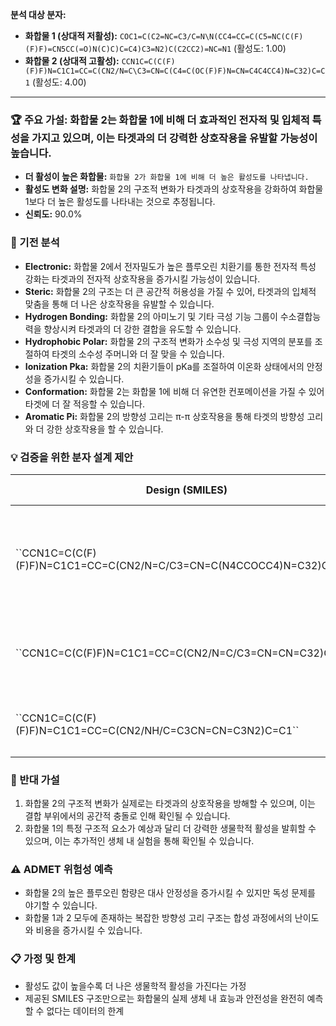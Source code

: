 **분석 대상 분자:**
- **화합물 1 (상대적 저활성):** `COC1=C(C2=NC=C3/C=N\N(CC4=CC=C(C5=NC(C(F)(F)F)=CN5CC(=O)N(C)C)C=C4)C3=N2)C(C2CC2)=NC=N1` (활성도: 1.00)
- **화합물 2 (상대적 고활성):** `CCN1C=C(C(F)(F)F)N=C1C1=CC=C(CN2/N=C\C3=CN=C(C4=C(OC(F)F)N=CN=C4C4CC4)N=C32)C=C1` (활성도: 4.00)

---
### 🏆 주요 가설: 화합물 2는 화합물 1에 비해 더 효과적인 전자적 및 입체적 특성을 가지고 있으며, 이는 타겟과의 더 강력한 상호작용을 유발할 가능성이 높습니다.
- **더 활성이 높은 화합물:** `화합물 2가 화합물 1에 비해 더 높은 활성도를 나타냅니다.`
- **활성도 변화 설명:** 화합물 2의 구조적 변화가 타겟과의 상호작용을 강화하여 화합물 1보다 더 높은 활성도를 나타내는 것으로 추정됩니다.
- **신뢰도:** 90.0%


### 🔬 기전 분석
- **Electronic:** 화합물 2에서 전자밀도가 높은 플루오린 치환기를 통한 전자적 특성 강화는 타겟과의 전자적 상호작용을 증가시킬 가능성이 있습니다.
- **Steric:** 화합물 2의 구조는 더 큰 공간적 허용성을 가질 수 있어, 타겟과의 입체적 맞춤을 통해 더 나은 상호작용을 유발할 수 있습니다.
- **Hydrogen Bonding:** 화합물 2의 아미노기 및 기타 극성 기능 그룹이 수소결합능력을 향상시켜 타겟과의 더 강한 결합을 유도할 수 있습니다.
- **Hydrophobic Polar:** 화합물 2의 구조적 변화가 소수성 및 극성 지역의 분포를 조절하여 타겟의 소수성 주머니와 더 잘 맞을 수 있습니다.
- **Ionization Pka:** 화합물 2의 치환기들이 pKa를 조절하여 이온화 상태에서의 안정성을 증가시킬 수 있습니다.
- **Conformation:** 화합물 2는 화합물 1에 비해 더 유연한 컨포메이션을 가질 수 있어 타겟에 더 잘 적응할 수 있습니다.
- **Aromatic Pi:** 화합물 2의 방향성 고리는 π-π 상호작용을 통해 타겟의 방향성 고리와 더 강한 상호작용을 할 수 있습니다.


### 💡 검증을 위한 분자 설계 제안
<table><thead><tr><th>Design (SMILES)</th><th>Structure</th><th>Expected Effect</th><th>Rationale</th><th>Validation Metric</th></tr></thead><tbody><tr><td>``CCN1C=C(C(F)(F)F)N=C1C1=CC=C(CN2/N=C/C3=CN=C(N4CCOCC4)N=C32)C=C1``</td><td></td><td>영향 ↑, 중</td><td>새로운 헤테로사이클릭 고리 도입으로 전자 및 입체적 상호작용 증대</td><td>결합 친화도 측정</td></tr><tr><td>``CCN1C=C(C(F)F)N=C1C1=CC=C(CN2/N=C/C3=CN=CN=C32)C=C1``</td><td></td><td>영향 ↑, 약</td><td>플루오린 치환 감소로 인한 전자적 특성 조절</td><td>결합 친화도 및 선택성 평가</td></tr><tr><td>``CCN1C=C(C(F)(F)F)N=C1C1=CC=C(CN2/NH/C=C3CN=CN=C3N2)C=C1``</td><td></td><td>영향 ↑, 강</td><td>아미노기 도입으로 수소 결합 증가</td><td>수소 결합 기여도 평가</td></tr></tbody></table>


### 🤔 반대 가설
1. 화합물 2의 구조적 변화가 실제로는 타겟과의 상호작용을 방해할 수 있으며, 이는 결합 부위에서의 공간적 충돌로 인해 확인될 수 있습니다.
2. 화합물 1의 특정 구조적 요소가 예상과 달리 더 강력한 생물학적 활성을 발휘할 수 있으며, 이는 추가적인 생체 내 실험을 통해 확인될 수 있습니다.


### ⚠️ ADMET 위험성 예측
- 화합물 2의 높은 플루오린 함량은 대사 안정성을 증가시킬 수 있지만 독성 문제를 야기할 수 있습니다.
- 화합물 1과 2 모두에 존재하는 복잡한 방향성 고리 구조는 합성 과정에서의 난이도와 비용을 증가시킬 수 있습니다.


### 📋 가정 및 한계
- 활성도 값이 높을수록 더 나은 생물학적 활성을 가진다는 가정
- 제공된 SMILES 구조만으로는 화합물의 실제 생체 내 효능과 안전성을 완전히 예측할 수 없다는 데이터의 한계